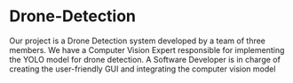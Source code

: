 # Drone-Detection
 Our project is a Drone Detection system developed by a team of three members. We have a Computer Vision Expert responsible for implementing the YOLO model for drone detection. A Software Developer is in charge of creating the user-friendly GUI and integrating the computer vision model
